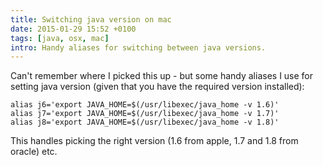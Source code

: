 ```yaml
---
title: Switching java version on mac
date: 2015-01-29 15:52 +0100
tags: [java, osx, mac]
intro: Handy aliases for switching between java versions.
---
```


Can't remember where I picked this up - but some handy aliases I use for setting java version (given that you have the required version installed):

```shell
alias j6='export JAVA_HOME=$(/usr/libexec/java_home -v 1.6)'
alias j7='export JAVA_HOME=$(/usr/libexec/java_home -v 1.7)'
alias j8='export JAVA_HOME=$(/usr/libexec/java_home -v 1.8)'
```

This handles picking the right version (1.6 from apple, 1.7 and 1.8 from oracle) etc.
